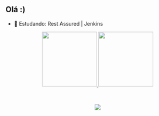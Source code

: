 ## Olá :)

- 🌱 Estudando: Rest Assured | Jenkins

<div align="center">
  <a href="https://github.com/luanadepaulla">
  <img height="150em" src="https://github-readme-stats.vercel.app/api?username=luanadepaulla&show_icons=true&theme=dracula&include_all_commits=true&count_private=true"/>
  <img height="150em" src="https://github-readme-stats.vercel.app/api/top-langs/?username=luanadepaulla&layout=compact&langs_count=7&theme=dracula"/>
<div style="display: inline_block"><br>
  
    

</div>
  
  ##
 
<div> 
 
  <a href="https://www.linkedin.com/in/luana-de-paula-332839148/" target="_blank"><img src="https://img.shields.io/badge/-LinkedIn-%230077B5?style=for-the-badge&logo=linkedin&logoColor=white" target="_blank"></a> 
 
   
</div>

